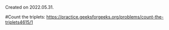 Created on 2022.05.31.

#Count the triplets: https://practice.geeksforgeeks.org/problems/count-the-triplets4615/1
